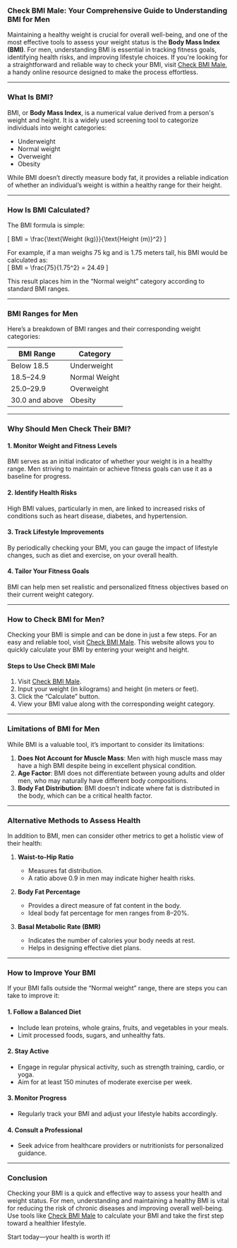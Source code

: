 ### **Check BMI Male: Your Comprehensive Guide to Understanding BMI for Men**  

Maintaining a healthy weight is crucial for overall well-being, and one of the most effective tools to assess your weight status is the **Body Mass Index (BMI)**. For men, understanding BMI is essential in tracking fitness goals, identifying health risks, and improving lifestyle choices. If you're looking for a straightforward and reliable way to check your BMI, visit [Check BMI Male](https://udaynath03.github.io/checkbmimale.github.io/), a handy online resource designed to make the process effortless.  

---

### **What Is BMI?**  

BMI, or **Body Mass Index**, is a numerical value derived from a person's weight and height. It is a widely used screening tool to categorize individuals into weight categories:  
- Underweight  
- Normal weight  
- Overweight  
- Obesity  

While BMI doesn’t directly measure body fat, it provides a reliable indication of whether an individual’s weight is within a healthy range for their height.  

---

### **How Is BMI Calculated?**  

The BMI formula is simple:  

\[
BMI = \frac{\text{Weight (kg)}}{\text{Height (m)}^2}
\]

For example, if a man weighs 75 kg and is 1.75 meters tall, his BMI would be calculated as:  
\[
BMI = \frac{75}{1.75^2} = 24.49
\]  

This result places him in the “Normal weight” category according to standard BMI ranges.  

---

### **BMI Ranges for Men**  

Here’s a breakdown of BMI ranges and their corresponding weight categories:  

| **BMI Range** | **Category**         |  
|---------------|----------------------|  
| Below 18.5    | Underweight          |  
| 18.5–24.9     | Normal Weight        |  
| 25.0–29.9     | Overweight           |  
| 30.0 and above| Obesity              |  

---

### **Why Should Men Check Their BMI?**  

#### **1. Monitor Weight and Fitness Levels**  
BMI serves as an initial indicator of whether your weight is in a healthy range. Men striving to maintain or achieve fitness goals can use it as a baseline for progress.  

#### **2. Identify Health Risks**  
High BMI values, particularly in men, are linked to increased risks of conditions such as heart disease, diabetes, and hypertension.  

#### **3. Track Lifestyle Improvements**  
By periodically checking your BMI, you can gauge the impact of lifestyle changes, such as diet and exercise, on your overall health.  

#### **4. Tailor Your Fitness Goals**  
BMI can help men set realistic and personalized fitness objectives based on their current weight category.  

---

### **How to Check BMI for Men?**  

Checking your BMI is simple and can be done in just a few steps. For an easy and reliable tool, visit [Check BMI Male](https://udaynath03.github.io/checkbmimale.github.io/). This website allows you to quickly calculate your BMI by entering your weight and height.  

#### **Steps to Use Check BMI Male**  
1. Visit [Check BMI Male](https://udaynath03.github.io/checkbmimale.github.io/).  
2. Input your weight (in kilograms) and height (in meters or feet).  
3. Click the “Calculate” button.  
4. View your BMI value along with the corresponding weight category.  

---

### **Limitations of BMI for Men**  

While BMI is a valuable tool, it’s important to consider its limitations:  
1. **Does Not Account for Muscle Mass**: Men with high muscle mass may have a high BMI despite being in excellent physical condition.  
2. **Age Factor**: BMI does not differentiate between young adults and older men, who may naturally have different body compositions.  
3. **Body Fat Distribution**: BMI doesn’t indicate where fat is distributed in the body, which can be a critical health factor.  

---

### **Alternative Methods to Assess Health**  

In addition to BMI, men can consider other metrics to get a holistic view of their health:  

1. **Waist-to-Hip Ratio**  
   - Measures fat distribution.  
   - A ratio above 0.9 in men may indicate higher health risks.  

2. **Body Fat Percentage**  
   - Provides a direct measure of fat content in the body.  
   - Ideal body fat percentage for men ranges from 8–20%.  

3. **Basal Metabolic Rate (BMR)**  
   - Indicates the number of calories your body needs at rest.  
   - Helps in designing effective diet plans.  

---

### **How to Improve Your BMI**  

If your BMI falls outside the “Normal weight” range, there are steps you can take to improve it:  

#### **1. Follow a Balanced Diet**  
   - Include lean proteins, whole grains, fruits, and vegetables in your meals.  
   - Limit processed foods, sugars, and unhealthy fats.  

#### **2. Stay Active**  
   - Engage in regular physical activity, such as strength training, cardio, or yoga.  
   - Aim for at least 150 minutes of moderate exercise per week.  

#### **3. Monitor Progress**  
   - Regularly track your BMI and adjust your lifestyle habits accordingly.  

#### **4. Consult a Professional**  
   - Seek advice from healthcare providers or nutritionists for personalized guidance.  

---

### **Conclusion**  

Checking your BMI is a quick and effective way to assess your health and weight status. For men, understanding and maintaining a healthy BMI is vital for reducing the risk of chronic diseases and improving overall well-being. Use tools like [Check BMI Male](https://udaynath03.github.io/checkbmimale.github.io/) to calculate your BMI and take the first step toward a healthier lifestyle.  

Start today—your health is worth it!  
